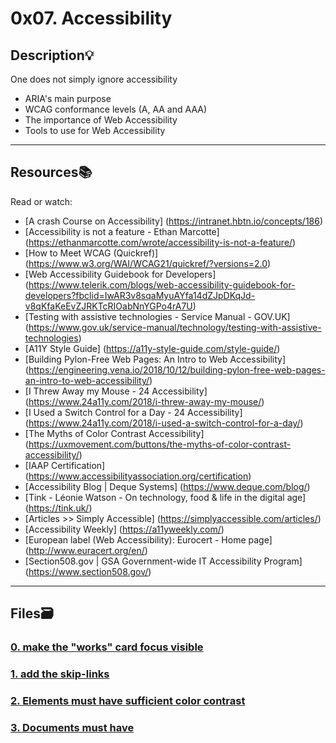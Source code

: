 # 0x07. Accessibility

## Description:bulb:
One does not simply ignore accessibility

* ARIA's main purpose
* WCAG conformance levels (A, AA and AAA)
* The importance of Web Accessibility
* Tools to use for Web Accessibility

---

## Resources:books:
Read or watch:
* [A crash Course on Accessibility] (https://intranet.hbtn.io/concepts/186)
* [Accessibility is not a feature - Ethan Marcotte] (https://ethanmarcotte.com/wrote/accessibility-is-not-a-feature/)
* [How to Meet WCAG (Quickref)] (https://www.w3.org/WAI/WCAG21/quickref/?versions=2.0)
* [Web Accessibility Guidebook for Developers] (https://www.telerik.com/blogs/web-accessibility-guidebook-for-developers?fbclid=IwAR3v8sqaMyuAYfa14dZJpDKqJd-v8qKfaKeEvZJRKTcRIOabNnYGPo4rA7U)
* [Testing with assistive technologies - Service Manual - GOV.UK] (https://www.gov.uk/service-manual/technology/testing-with-assistive-technologies)
* [A11Y Style Guide] (https://a11y-style-guide.com/style-guide/)
* [Building Pylon-Free Web Pages: An Intro to Web Accessibility] (https://engineering.vena.io/2018/10/12/building-pylon-free-web-pages-an-intro-to-web-accessibility/)
* [I Threw Away my Mouse - 24 Accessibility] (https://www.24a11y.com/2018/i-threw-away-my-mouse/)
* [I Used a Switch Control for a Day - 24 Accessibility] (https://www.24a11y.com/2018/i-used-a-switch-control-for-a-day/)
* [The Myths of Color Contrast Accessibility] (https://uxmovement.com/buttons/the-myths-of-color-contrast-accessibility/)
* [IAAP Certification] (https://www.accessibilityassociation.org/certification)
* [Accessibility Blog | Deque Systems] (https://www.deque.com/blog/)
* [Tink - Léonie Watson - On technology, food & life in the digital age] (https://tink.uk/)
* [Articles >> Simply Accessible] (https://simplyaccessible.com/articles/)
* [Accessibility Weekly] (https://a11yweekly.com/)
* [European label (Web Accessibility): Eurocert - Home page] (http://www.euracert.org/en/)
* [Section508.gov | GSA Government-wide IT Accessibility Program] (https://www.section508.gov/)

---

## Files:card_file_box:
### [0. make the "works" card focus visible](./keyboard/01-styles.css)

### [1. add the skip-links](./skip-links/01-index.html)

### [2. Elements must have sufficient color contrast](./fix-a11y/01-index.html)

### [3. Documents must have <title> element to aid in navigation](./fix-a11y/02-index.html)

### [4. <html> element must have a lang attribute](./fix-a11y/03-index.html)

### [5. Images must have alternate text](./fix-a11y/04-index.html)

### [6. Form elements must have labels](./fix-a11y/05-index.html)

### [7. Links must have discernible text](./fix-a11y/06-index.html)

### [8. Zooming and scaling must not be disabled](./fix-a11y/07-index.html)

### [9. Heading levels should only increase by one and all page content must be contained by landmarks](./fix-a11y/08-index.html)

### [10. Document must have one main landmark](./fix-a11y/09-index.html)

### [11. More than 2 elements become list](./fix-a11y/10-index.html)

---

## Author
